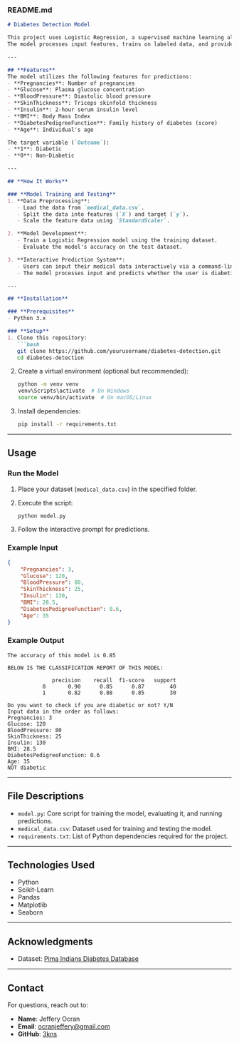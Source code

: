 ### **README.md**  

```markdown
# Diabetes Detection Model  

This project uses Logistic Regression, a supervised machine learning algorithm, to predict whether an individual is diabetic or non-diabetic based on medical data.
The model processes input features, trains on labeled data, and provides an interactive predictive system.  

---

## **Features**  
The model utilizes the following features for predictions:  
- **Pregnancies**: Number of pregnancies  
- **Glucose**: Plasma glucose concentration  
- **BloodPressure**: Diastolic blood pressure  
- **SkinThickness**: Triceps skinfold thickness  
- **Insulin**: 2-hour serum insulin level  
- **BMI**: Body Mass Index  
- **DiabetesPedigreeFunction**: Family history of diabetes (score)  
- **Age**: Individual's age  

The target variable (`Outcome`):  
- **1**: Diabetic  
- **0**: Non-Diabetic  

---

## **How It Works**  

### **Model Training and Testing**  
1. **Data Preprocessing**:  
   - Load the data from `medical_data.csv`.  
   - Split the data into features (`X`) and target (`y`).  
   - Scale the feature data using `StandardScaler`.  

2. **Model Development**:  
   - Train a Logistic Regression model using the training dataset.  
   - Evaluate the model's accuracy on the test dataset.  

3. **Interactive Prediction System**:  
   - Users can input their medical data interactively via a command-line interface.  
   - The model processes input and predicts whether the user is diabetic or non-diabetic.  

---

## **Installation**  

### **Prerequisites**  
- Python 3.x  

### **Setup**  
1. Clone this repository:  
   ```bash
   git clone https://github.com/yourusername/diabetes-detection.git
   cd diabetes-detection
   ```  

2. Create a virtual environment (optional but recommended):  
   ```bash
   python -m venv venv
   venv\Scripts\activate  # On Windows
   source venv/bin/activate  # On macOS/Linux
   ```  

3. Install dependencies:  
   ```bash
   pip install -r requirements.txt
   ```  

---

## **Usage**  

### **Run the Model**  
1. Place your dataset (`medical_data.csv`) in the specified folder.  
2. Execute the script:  
   ```bash
   python model.py
   ```  

3. Follow the interactive prompt for predictions.  

### **Example Input**  
```json
{
    "Pregnancies": 3,
    "Glucose": 120,
    "BloodPressure": 80,
    "SkinThickness": 25,
    "Insulin": 130,
    "BMI": 28.5,
    "DiabetesPedigreeFunction": 0.6,
    "Age": 35
}
```  

### **Example Output**  
```
The accuracy of this model is 0.85

BELOW IS THE CLASSIFICATION REPORT OF THIS MODEL:

              precision    recall  f1-score   support
           0       0.90      0.85      0.87        40
           1       0.82      0.88      0.85        30
           
Do you want to check if you are diabetic or not? Y/N
Input data in the order as follows:
Pregnancies: 3
Glucose: 120
BloodPressure: 80
SkinThickness: 25
Insulin: 130
BMI: 28.5
DiabetesPedigreeFunction: 0.6
Age: 35
NOT diabetic
```  

---

## **File Descriptions**  
- `model.py`: Core script for training the model, evaluating it, and running predictions.  
- `medical_data.csv`: Dataset used for training and testing the model.  
- `requirements.txt`: List of Python dependencies required for the project.  

---

## **Technologies Used**  
- Python  
- Scikit-Learn  
- Pandas  
- Matplotlib  
- Seaborn  

---

## **Acknowledgments**  
- Dataset: [Pima Indians Diabetes Database](https://www.kaggle.com/uciml/pima-indians-diabetes-database)  

---

## **Contact**  
For questions, reach out to:  
- **Name**: Jeffery Ocran  
- **Email**: ocranjeffery@gmail.com  
- **GitHub**: [3kns](https://github.com/3kns)  

